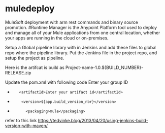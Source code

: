 # muledeploy
MuleSoft deployment with arm rest commands and binary source promotion. 
#Runtime Manager is the Anypoint Platform tool used to deploy and manage all of your Mule applications from one central location, whether your apps are running in the cloud or on-premises.


Setup a Global pipeline library with in Jenkins and add these files to global repo where the pipeline library. 
Put the Jenkins file in the project repo, and setup the project as pipeline. 

Here is the artifcat is build as Project-name-1.0.${BUILD_NUMBER}-RELEASE.zip

Update the pom.xml with following code
      <groupId>Enter your group ID</groupId>
+        <artifactId>Enter your artifact id</artifactId>
+	      <version>${app.build_version_nbr}</version>
+	        <packaging>mule</packaging>

refer to this link 
https://tedvinke.blog/2013/04/20/using-jenkins-build-version-with-maven/




